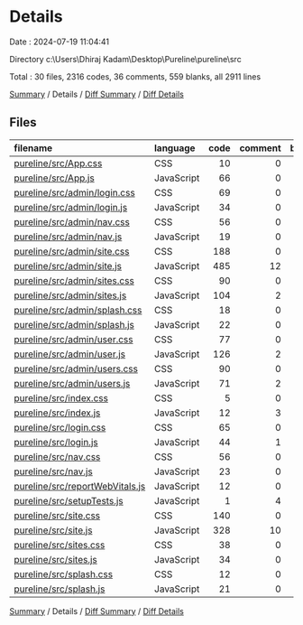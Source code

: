# Details

Date : 2024-07-19 11:04:41

Directory c:\\Users\\Dhiraj Kadam\\Desktop\\Pureline\\pureline\\src

Total : 30 files,  2316 codes, 36 comments, 559 blanks, all 2911 lines

[Summary](results.md) / Details / [Diff Summary](diff.md) / [Diff Details](diff-details.md)

## Files
| filename | language | code | comment | blank | total |
| :--- | :--- | ---: | ---: | ---: | ---: |
| [pureline/src/App.css](/pureline/src/App.css) | CSS | 10 | 0 | 2 | 12 |
| [pureline/src/App.js](/pureline/src/App.js) | JavaScript | 66 | 0 | 3 | 69 |
| [pureline/src/admin/login.css](/pureline/src/admin/login.css) | CSS | 69 | 0 | 5 | 74 |
| [pureline/src/admin/login.js](/pureline/src/admin/login.js) | JavaScript | 34 | 0 | 10 | 44 |
| [pureline/src/admin/nav.css](/pureline/src/admin/nav.css) | CSS | 56 | 0 | 6 | 62 |
| [pureline/src/admin/nav.js](/pureline/src/admin/nav.js) | JavaScript | 19 | 0 | 7 | 26 |
| [pureline/src/admin/site.css](/pureline/src/admin/site.css) | CSS | 188 | 0 | 34 | 222 |
| [pureline/src/admin/site.js](/pureline/src/admin/site.js) | JavaScript | 485 | 12 | 136 | 633 |
| [pureline/src/admin/sites.css](/pureline/src/admin/sites.css) | CSS | 90 | 0 | 14 | 104 |
| [pureline/src/admin/sites.js](/pureline/src/admin/sites.js) | JavaScript | 104 | 2 | 21 | 127 |
| [pureline/src/admin/splash.css](/pureline/src/admin/splash.css) | CSS | 18 | 0 | 5 | 23 |
| [pureline/src/admin/splash.js](/pureline/src/admin/splash.js) | JavaScript | 22 | 0 | 5 | 27 |
| [pureline/src/admin/user.css](/pureline/src/admin/user.css) | CSS | 77 | 0 | 13 | 90 |
| [pureline/src/admin/user.js](/pureline/src/admin/user.js) | JavaScript | 126 | 2 | 39 | 167 |
| [pureline/src/admin/users.css](/pureline/src/admin/users.css) | CSS | 90 | 0 | 16 | 106 |
| [pureline/src/admin/users.js](/pureline/src/admin/users.js) | JavaScript | 71 | 2 | 21 | 94 |
| [pureline/src/index.css](/pureline/src/index.css) | CSS | 5 | 0 | 0 | 5 |
| [pureline/src/index.js](/pureline/src/index.js) | JavaScript | 12 | 3 | 3 | 18 |
| [pureline/src/login.css](/pureline/src/login.css) | CSS | 65 | 0 | 5 | 70 |
| [pureline/src/login.js](/pureline/src/login.js) | JavaScript | 44 | 1 | 13 | 58 |
| [pureline/src/nav.css](/pureline/src/nav.css) | CSS | 56 | 0 | 6 | 62 |
| [pureline/src/nav.js](/pureline/src/nav.js) | JavaScript | 23 | 0 | 10 | 33 |
| [pureline/src/reportWebVitals.js](/pureline/src/reportWebVitals.js) | JavaScript | 12 | 0 | 2 | 14 |
| [pureline/src/setupTests.js](/pureline/src/setupTests.js) | JavaScript | 1 | 4 | 1 | 6 |
| [pureline/src/site.css](/pureline/src/site.css) | CSS | 140 | 0 | 30 | 170 |
| [pureline/src/site.js](/pureline/src/site.js) | JavaScript | 328 | 10 | 127 | 465 |
| [pureline/src/sites.css](/pureline/src/sites.css) | CSS | 38 | 0 | 7 | 45 |
| [pureline/src/sites.js](/pureline/src/sites.js) | JavaScript | 34 | 0 | 10 | 44 |
| [pureline/src/splash.css](/pureline/src/splash.css) | CSS | 12 | 0 | 4 | 16 |
| [pureline/src/splash.js](/pureline/src/splash.js) | JavaScript | 21 | 0 | 4 | 25 |

[Summary](results.md) / Details / [Diff Summary](diff.md) / [Diff Details](diff-details.md)